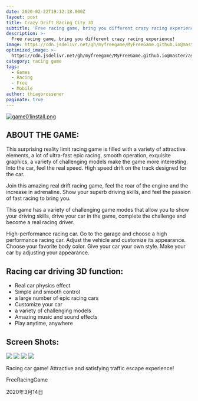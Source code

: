 ```yaml
---
date: 2020-02-22T19:12:18.000Z
layout: post
title: Crazy Drift Racing City 3D
subtitle: 'Free racing game, bring you different crazy racing experience!'
description: >-
  Free racing game, bring you different crazy racing experience!
image: https://cdn.jsdelivr.net/gh/myfreegame/MyFreeGame.github.io@master/assets/img/uploads/sleek.jpg
optimized_image: >-
  https://cdn.jsdelivr.net/gh/myfreegame/MyFreeGame.github.io@master/assets/img/uploads/game01install3.png
category: racing game
tags:
  - Games
  - Racing
  - Free
  - Mobile
author: thiagorossener
paginate: true
---
```


[![game01install.png](https://cdn.jsdelivr.net/gh/myfreegame/MyFreeGame.github.io@master/assets/img/uploads/game01install3.png)](https://littlebeegame.top/download/com.HighwayRacingInCar.FreeRacingGame.apk)

##   **ABOUT THE GAME:**
This surprising reality limit racing game is filled with a variety of attractive elements, a lot of ultra-fast epic racing, smooth operation, exquisite graphics, a variety of challenging models make the game more interesting. Into the car, feel the real speed. High speed drift on the track designed for the car.

Join this amazing real drift racing game, feel the roar of the engine and the increase in adrenaline. Show your superb driving skills, and feel the passion of fast racing to bring you.

This game has a variety of challenging game modes that allow you to show your driving skills, drive your car in the game, complete the challenge and become a real racing driver.

High-performance racing car. Go to the garage and choose a high performance racing car. Adjust the vehicle and customize its appearance. Choose your favorite body color. Give your car your own style. Make your car by adjusting your appearance.
## Racing car driving 3D function:
- Real car physics effect
- Simple and smooth control
- a large number of epic racing cars
- Customize your car
- a variety of challenging models
- Amazing music and sound effects
- Play anytime, anywhere


##   Screen Shots:

![](https://lh3.googleusercontent.com/Hi8u0-TayCx5Yy6ClcaAGVS91s6NV2sb6I22VFnvJpY82w139GW2BqRL3w794lELvdlr=w720-h310-rw)
![](https://lh3.googleusercontent.com/N7hxNddRXNrac2-kqjgiWIJQggdK2IsUPFT4puS6teYLfFi_N6FJf6i1T0Sd5OOcXhA=w720-h310-rw)
![](https://lh3.googleusercontent.com/fOZ7eT4inQj2469BpWIxbaVm2ucPFuBW4vkPgACWxavB9oHvYhti2-2dMa9HESl1ocE=w720-h310-rw)
![](https://i.loli.net/2020/03/14/MsmRI4TSpBhqUuy.jpg)

Racing car game! Attractive and satisfying traffic escape experience!
 
 
FreeRacingGame
 
2020年3月14日

